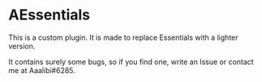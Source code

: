 # AEssentials

This is a custom plugin. It is made to replace Essentials with a lighter version.

It contains surely some bugs, so if you find one, write an Issue or contact me at Aaalibi#6285.
